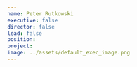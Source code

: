 ```yaml
---
name: Peter Rutkowski
executive: false
director: false
lead: false
position:  
project:  
image: ../assets/default_exec_image.png
---
```

